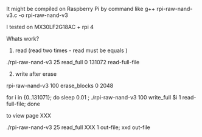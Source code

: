 It might be compiled on Raspberry Pi by command like
g++ rpi-raw-nand-v3.c -o rpi-raw-nand-v3

I tested on MX30LF2G18AC + rpi 4

Whats work?
1) read (read two times - read must be equals )

  ./rpi-raw-nand-v3 25 read_full 0 131072 read-full-file
  
2) write after erase

rpi-raw-nand-v3 100 erase_blocks 0 2048

for i in {0..131071}; do sleep 0.01 ; ./rpi-raw-nand-v3 100 write_full $i 1 read-full-file; done

to view page XXX

./rpi-raw-nand-v3 25 read_full XXX 1 out-file; xxd out-file
